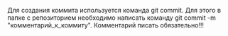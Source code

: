 Для создания коммита используется команда git commit. Для этого в папке с репозиторием необходимо написать команду git commit -m "комментарий_к_коммиту". Комментарий писать обязательно!!!